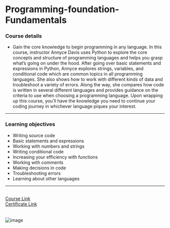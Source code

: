 # Programming-foundation-Fundamentals
### Course details

-  Gain the core knowledge to begin programming in any language. In this course, instructor Annyce Davis uses Python to explore the core concepts and structure of programming languages and helps you grasp what’s going on under the hood. After going over basic statements and expressions in Python, Annyce explores strings, variables, and conditional code which are common topics in all programming languages. She also shows how to work with different kinds of data and troubleshoot a variety of errors. Along the way, she compares how code is written in several different languages and provides guidance on the criteria to use when choosing a programming language. Upon wrapping up this course, you’ll have the knowledge you need to continue your coding journey in whichever language piques your interest.
---
### Learning objectives
- Writing source code
- Basic statements and expressions
- Working with numbers and strings
- Writing conditional code
- Increasing your efficiency with functions
- Working with comments
- Making decisions in code
- Troubleshooting errors
- Learning about other languages
-------------------------------
<br>[Course Link](https://www.linkedin.com/learning/programming-foundations-fundamentals-3/)
<br>[Certificate Link](https://www.linkedin.com/learning/certificates/3e76368d508741e1b19dbab9e5a2cb38d543a1bd53ac4f9e9e8a035af5717668?trk=share_certificate)
<br><br><br>
![image](https://user-images.githubusercontent.com/81594456/181340948-08fb42b7-d092-4e89-bd43-887ebca85748.png)

